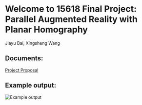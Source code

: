 # Welcome to 15618 Final Project: Parallel Augmented Reality with Planar Homography
Jiayu Bai, Xingsheng Wang

## Documents:
[Project Proposal](http://checkRaiseOnCloud.github.io/ParallelPlanarHomography/project_proposal.pdf)

## Example output:
![Example output](http://checkRaiseOnCloud.github.io/ParallelPlanarHomography/example_output.png)
